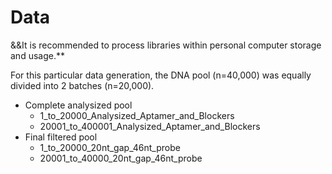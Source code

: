# Data

&&It is recommended to process libraries within personal computer storage and usage.**

For this particular data generation, the DNA pool (n=40,000) was equally divided into 2 batches (n=20,000).
* Complete analysized pool
    * 1_to_20000_Analysized_Aptamer_and_Blockers
    * 20001_to_400001_Analysized_Aptamer_and_Blockers
* Final filtered pool
    * 1_to_20000_20nt_gap_46nt_probe
    * 20001_to_40000_20nt_gap_46nt_probe
